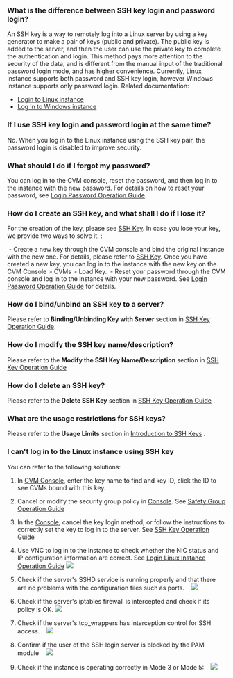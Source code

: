 ### What is the difference between SSH key login and password login?
An SSH key is a way to remotely log into a Linux server by using a key generator to make a pair of keys (public and private). The public key is added to the server, and then the user can use the private key to complete the authentication and login. This method pays more attention to the security of the data, and is different from the manual input of the traditional password login mode, and has higher convenience.
Currently, Linux instance supports both password and SSH key login, however Windows instance supports only password login. Related documentation:
- [Login to Linux instance](https://intl.cloud.tencent.com/document/product/213/5436)
- [Log in to Windows instance](https://intl.cloud.tencent.com/document/product/213/5435)

### If I use SSH key login and password login at the same time?
No. When you log in to the Linux instance using the SSH key pair, the password login is disabled to improve security. 

### What should I do if I forgot my password?
You can log in to the CVM console, reset the password, and then log in to the instance with the new password. For details on how to reset your password, see [Login Password Operation Guide](https://intl.cloud.tencent.com/document/product/213/17008).

### How do I create an SSH key, and what shall I do if I lose it?
For the creation of the key, please see [SSH Key](https://intl.cloud.tencent.com/document/product/213/16691). In case you lose your key, we provide two ways to solve it. :

 - Create a new key through the CVM console and bind the original instance with the new one. For details, please refer to [SSH Key](https://intl.cloud.tencent.com/document/product/213/16691). Once you have created a new key, you can log in to the instance with the new key on the CVM Console > CVMs > Load Key.
 - Reset your password through the CVM console and log in to the instance with your new password. See [Login Password Operation Guide](https://intl.cloud.tencent.com/document/product/213/17008) for details.

### How do I bind/unbind an SSH key to a server?

Please refer to **Binding/Unbinding Key with Server** section in [SSH Key Operation Guide](https://intl.cloud.tencent.com/document/product/213/16691).

### How do I modify the SSH key name/description?

Please refer to the **Modify the SSH Key Name/Description** section in [SSH Key Operation Guide](https://intl.cloud.tencent.com/document/product/213/16691) 

### How do I delete an SSH key?

Please refer to the **Delete SSH Key** section in [SSH Key Operation Guide](https://intl.cloud.tencent.com/document/product/213/16691) .

### What are the usage restrictions for SSH keys?

Please refer to the **Usage Limits** section in [Introduction to SSH Keys](https://intl.cloud.tencent.com/document/product/213/6092) .

### I can't log in to the Linux instance using SSH key

You can refer to the following solutions:

1. In [CVM Console](https://intl.console.cloud.tencent.com/cvm/sshkey), enter the key name to find and key ID, click the ID to see CVMs bound with this key.

2. Cancel or modify the security group policy in [Console](https://intl.console.cloud.tencent.com/cvm/securitygroup). See [Safety Group Operation Guide](https://intl.cloud.tencent.com/document/product/213/12450)

3. In the [Console](https://console.cloud.tencent.com/cvm/sshkey), cancel the key login method, or follow the instructions to correctly set the key to log in to the server. See [SSH Key Operation Guide](https://intl.cloud.tencent.com/document/product/213/16691)

4. Use VNC to log in to the instance to check whether the NIC status and IP configuration information are correct. See [Login Linux Instance Operation Guide](https://cloud.tencent.com/document/product/213/5436)
![](https://main.qcloudimg.com/raw/17fa30409db52577fc8fed99a43264d2.png)

5. Check if the server's SSHD service is running properly and that there are no problems with the configuration files such as ports.
   ![](https://main.qcloudimg.com/raw/32364a0beac01cc63c82d61ebadf89c2.png)

6. Check if the server's iptables firewall is intercepted and check if its policy is OK. ![](https://main.qcloudimg.com/raw/9dbc3baa79c24673e59fb228cc57afad.png)

7. Check if the server's tcp_wrappers has interception control for SSH access.
   ![](https://main.qcloudimg.com/raw/76ac9f09b606cbd7f2121f4306ff3bc8.png)

8. Confirm if the user of the SSH login server is blocked by the PAM module 
   ![](https://main.qcloudimg.com/raw/c7af6184b32867d0eb77cdfe1c362d04.png)

9. Check if the instance is operating correctly in Mode 3 or Mode 5:
   ![](https://main.qcloudimg.com/raw/0371d6b8c5a0b89ac70cff6b56adf3be.png)

